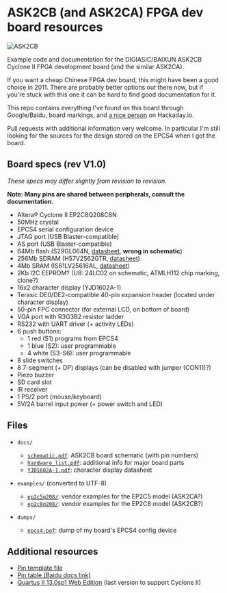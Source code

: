 # ASK2CB (and ASK2CA) FPGA dev board resources

![ASK2CB](https://pomf.soupwhale.com/cjtxuy.jpg)

Example code and documentation for the DIGIASIC/BAIXUN ASK2CB Cyclone II
FPGA development board (and the similar ASK2CA).

If you want a cheap Chinese FPGA dev board, this might have been a good
choice in 2011. There are probably better options out there now, but if
you're stuck with this one it can be hard to find good documentation for
it.

This repo contains everything I've found on this board through
Google/Baidu, board markings, and [a nice
person](https://hackaday.io/UncleYong) on Hackaday.io.

Pull requests with additional information very welcome. In particular
I'm still looking for the sources for the design stored on the EPCS4
when I got the board.

## Board specs (rev V1.0)

*These specs may differ slightly from revision to revision.*

**Note: Many pins are shared between peripherals, consult the documentation.**

- Altera® Cyclone II EP2C8Q208C8N
- 50MHz crystal
- EPCS4 serial configuration device
- JTAG port (USB Blaster-compatible)
- AS port (USB Blaster-compatible)
- 64Mb flash (S29GL064N, [datasheet](https://www.cypress.com/file/202426/download), **wrong in schematic**)
- 256Mb SDRAM (H57V2562GTR, [datasheet](http://www.farnell.com/datasheets/1382720.pdf))
- 4Mb SRAM (IS61LV25616AL, [datasheet](http://www.issi.com/WW/pdf/61LV25616AL.pdf))
- 2Kb I2C EEPROM? (U8: 24LC02 on schematic, ATMLH112 chip marking, clone?)
- 16x2 character display (YJD1602A-1)
- Terasic DE0/DE2-compatible 40-pin expansion header (located under character display)
- 50-pin FPC connector (for external LCD, on bottom of board)
- VGA port with R3G3B2 resistor ladder
- RS232 with UART driver (+ activity LEDs)
- 6 push buttons:
  - 1 red (S1) programs from EPCS4
  - 1 blue (S2): user programmable
  - 4 white (S3-S6): user programmable
- 8 slide switches
- 8 7-segment (+ DP) displays (can be disabled with jumper (CON11)?)
- Piezo buzzer
- SD card slot
- IR receiver
- 1 PS/2 port (mouse/keyboard)
- 5V/2A barrel input power (+ power switch and LED)

## Files

- `docs/`
  - [`schematic.pdf`](/docs/schematic.pdf): ASK2CB board schematic (with pin numbers)
  - [`hardware_list.pdf`](/docs/hardware_list.pdf): additional info for major board parts
  - [`YJD1602A-1.pdf`](/docs/YJD1602A-1.pdf): character display datasheet

- `examples/` (converted to UTF-8)
  - [`ep2c5q208/`](/examples/ep2c5q208): vendor examples for the EP2C5 model (ASK2CA?)
  - [`ep2c8q208/`](/examples/ep2c8q208): vendor examples for the EP2C8 model (ASK2CB?)

- `dumps/`
  - [`epcs4.pof`](/dumps/epcs4.pof): dump of my board's EPCS4 config device

## Additional resources

* [Pin template file](http://www.amos.eguru-il.com/FILES/ASK2CB_PINS.tcl)
* [Pin table (Baidu docs link)](https://wenku.baidu.com/view/ef70ab4ee45c3b3567ec8b26.html)
* [Quartus II 13.0sp1 Web Edition](https://fpgasoftware.intel.com/13.0sp1/) (last version to support Cyclone II)

